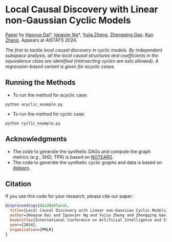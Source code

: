 # Local Causal Discovery with Linear non-Gaussian Cyclic Models

[Paper](https://arxiv.org/abs/2403.14843) by [Haoyue Dai](https://hyda.cc)\*, [Ignavier Ng](https://ignavierng.github.io/)\*, [Yujia Zheng](https://yjzheng.com/), [Zhengqing Gao](https://hit-chris.github.io/), [Kun Zhang](https://www.andrew.cmu.edu/user/kunz1/index.html). Appears at AISTATS 2024.

*The first to tackle local causal discovery in cyclic models. By independent subspace analysis, all the local causal structures and coefficients in the equivalence class are identified (intersecting cycles are aslo allowed). A regression-based variant is given for acyclic cases.*



## Running the Methods
- To run the method for acyclic case:
```
python acyclic_example.py
```

- To run the method for cyclic case:
```
python cyclic_example.py
```

## Acknowledgments
- The code to generate the synthetic DAGs and compute the graph metrics (e.g., SHD, TPR) is based on [NOTEARS](https://github.com/xunzheng/notears).
- The code to generate the synthetic cyclic graphs and data is based on [dglearn](https://github.com/syanga/dglearn).



## Citation

If you use this code for your research, please cite our paper:

```bibtex
@inproceedings{dai2024local,
  title={Local Causal Discovery with Linear non-Gaussian Cyclic Models}, 
  author={Haoyue Dai and Ignavier Ng and Yujia Zheng and Zhengqing Gao and Kun Zhang},
  booktitle={International Conference on Artificial Intelligence and Statistics},
  year={2024},
  organization={PMLR}
}
```
